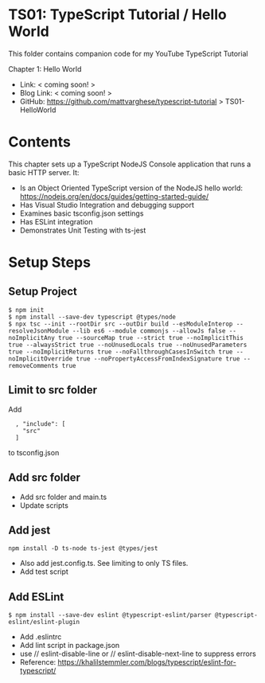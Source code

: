 # TS01: TypeScript Tutorial / Hello World
This folder contains companion code for my YouTube TypeScript Tutorial

Chapter 1: Hello World
* Link: < coming soon! >
* Blog Link: < coming soon! >
* GitHub: https://github.com/mattvarghese/typescript-tutorial > TS01-HelloWorld

# Contents
This chapter sets up a TypeScript NodeJS Console application
that runs a basic HTTP server. It:
* Is an Object Oriented TypeScript version of the NodeJS hello world: https://nodejs.org/en/docs/guides/getting-started-guide/
* Has Visual Studio Integration and debugging support
* Examines basic tsconfig.json settings
* Has ESLint integration
* Demonstrates Unit Testing with ts-jest

# Setup Steps 
## Setup Project
```
$ npm init
$ npm install --save-dev typescript @types/node
$ npx tsc --init --rootDir src --outDir build --esModuleInterop --resolveJsonModule --lib es6 --module commonjs --allowJs false --noImplicitAny true --sourceMap true --strict true --noImplicitThis true --alwaysStrict true --noUnusedLocals true --noUnusedParameters true --noImplicitReturns true --noFallthroughCasesInSwitch true --noImplicitOverride true --noPropertyAccessFromIndexSignature true --removeComments true
```
## Limit to src folder
Add 
```
  , "include": [
    "src"
  ]
```
to tsconfig.json

## Add src folder
* Add src folder and main.ts
* Update scripts

## Add jest
```
npm install -D ts-node ts-jest @types/jest
```
* Also add jest.config.ts. See limiting to only TS files.
* Add test script

## Add ESLint
```
$ npm install --save-dev eslint @typescript-eslint/parser @typescript-eslint/eslint-plugin
```
* Add .eslintrc
* Add lint script in package.json
* use // eslint-disable-line   or  // eslint-disable-next-line  to suppress errors
* Reference: https://khalilstemmler.com/blogs/typescript/eslint-for-typescript/
